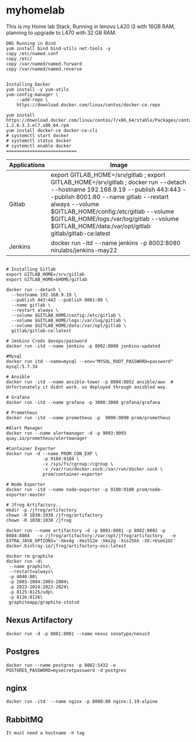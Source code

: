 # myhomelab
This is my Home lab Stack, Running in lenovo L420 i3 with 16GB RAM, planning to upgrade to L470 with 32 GB RAM.
```
DNS Running in Bind
yum install bind bind-utils net-tools -y
copy /etc/named.conf
copy /etc/
copy /var/named/named.forward
copy /var/named/named.reverse


Installing Docker
yum install -y yum-utils 
yum-config-manager \
    --add-repo \
    https://download.docker.com/linux/centos/docker-ce.repo
    
yum install https://download.docker.com/linux/centos/7/x86_64/stable/Packages/containerd.io-1.2.6-3.3.el7.x86_64.rpm    
yum install docker-ce docker-ce-cli
# systemctl start docker 
# systemctl status docker
# systemctl enable docker
===========================
```
| Applications                     | Image                          |
| ------------------------------- | --------------------------------------------- |
| Gitlab  | export GITLAB_HOME=/srv/gitlab ; export GITLAB_HOME=/srv/gitlab ; docker run --detach --hostname 192.168.9.19 --publish 443:443 --publish 8001:80 --name gitlab --restart always --volume $GITLAB_HOME/config:/etc/gitlab --volume $GITLAB_HOME/logs:/var/log/gitlab --volume $GITLAB_HOME/data:/var/opt/gitlab gitlab/gitlab-ce:latest |
| Jenkins        | docker run -itd --name jenkins -p 8002:8080 nirulabs/jenkins-may22 |

```

# Installing Gitlab
export GITLAB_HOME=/srv/gitlab
export GITLAB_HOME=$HOME/gitlab

docker run --detach \
  --hostname 192.168.9.19 \
  --publish 443:443 --publish 8001:80 \
  --name gitlab \
  --restart always \
  --volume $GITLAB_HOME/config:/etc/gitlab \
  --volume $GITLAB_HOME/logs:/var/log/gitlab \
  --volume $GITLAB_HOME/data:/var/opt/gitlab \
  gitlab/gitlab-ce:latest
  
# Jenkins Creds devops/password
docker run -itd --name jenkins -p 8002:8080 jenkins-updated

#Mysql
docker run itd --name=mysql --env="MYSQL_ROOT_PASSWORD=password" mysql:5.7.34

# Ansible
docker run -itd --name ansible-tower -p 8004:8052 ansible/awx  # Unfortunately it didnt work. so deployed through anisbled way.

# Grafana
docker run -itd --name grafana -p 3000:3000 grafana/grafana

# Prometheus
docker run -itd --name prometheus -p  9090:9090 prom/prometheus

#Alert Manager
docker run --name alertmanager -d -p 9093:9093 quay.io/prometheus/alertmanager

#Container Exporter
docker run -d --name PROM_CON_EXP \
              -p 9104:9104 \
              -v /sys/fs/cgroup:/cgroup \
              -v /var/run/docker.sock:/var/run/docker.sock \
              prom/container-exporter

# Node Exporter
docker run -itd --name node-exporter -p 9100:9100 prom/node-exporter:master

# Jfrog Artifactory..
mkdir -p /jfrog/artifactory 
chown -R 1030:1030 /jfrog/artifactory
chown -R 1030:1030 /jfrog

docker run --name artifactory -d -p 8081:8081 -p 8082:8082 -p 8084:8084   -v /jfrog/artifactory:/var/opt/jfrog/artifactory   -e EXTRA_JAVA_OPTIONS='-Xmx4g -Xms512m -Xmx2g -Xss256k -XX:+UseG1GC' docker.bintray.io/jfrog/artifactory-oss:latest

docker rm graphite
docker run -d\
 --name graphite\
 --restart=always\
 -p 4040:80\
 -p 2003-2004:2003-2004\
 -p 2023-2024:2023-2024\
 -p 8125:8125/udp\
 -p 8126:8126\
 graphiteapp/graphite-statsd
```
## Nexus Artifactory
```
docker run -d -p 8081:8081 --name nexus sonatype/nexus3
```
## Postgres
```
docker run --name postgres -p 8082:5432 -e POSTGRES_PASSWORD=mysecretpassword -d postgres
```
## nginx
```
docker run -itd  --name nginx -p 8080:80 nginx:1.19-alpine

```
## RabbitMQ
```
It must need a hostname -h tag
```
